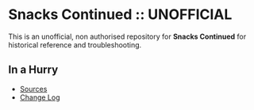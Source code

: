 # Snacks Continued :: UNOFFICIAL

This is an unofficial, non authorised repository for **Snacks Continued** for historical reference and troubleshooting.


## In a Hurry

* [Sources](https://github.com/net-lisias-ksph/Snacks)
* [Change Log](./CHANGE_LOG.md)
